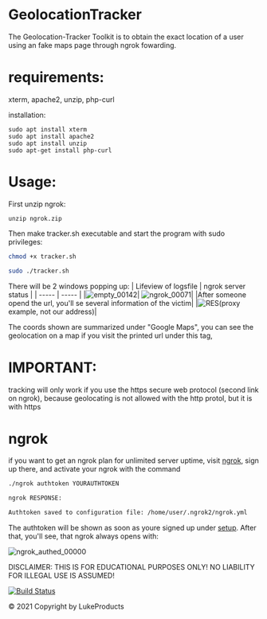 # GeolocationTracker

The Geolocation-Tracker Toolkit is to obtain the exact location of a user using an fake maps page through ngrok fowarding.

# requirements:

xterm, apache2, unzip, php-curl

installation:
```
sudo apt install xterm
sudo apt install apache2
sudo apt install unzip
sudo apt-get install php-curl
```
# Usage:
First unzip ngrok:
```
unzip ngrok.zip
```

Then make tracker.sh executable and start the program with sudo privileges:
```sh
chmod +x tracker.sh

sudo ./tracker.sh
```

There will be 2 windows popping up:
| Lifeview of logsfile | ngrok server status |
| ----- | ----- |
|![empty_00142](https://user-images.githubusercontent.com/73026669/137955603-4d841a71-f4a5-45ea-9a46-3271fbaf428f.png)| ![ngrok_00071](https://user-images.githubusercontent.com/73026669/137955671-7cf5410a-aa93-4b66-bdcb-ad6fad1a5cd3.png)|
|After someone opend the url, you'll se several information of the victim| 
|![RES](https://user-images.githubusercontent.com/73026669/138503825-b92cab36-bf36-4881-a8c9-7b221ebf5ef7.jpg)(proxy example, not our address)| 

The coords shown are summarized under "Google Maps", 
you can see the geolocation on a map if you visit the printed url under this tag,

# IMPORTANT:
tracking will only work if you use the https secure web protocol 
(second link on ngrok), because geolocating is not allowed with the http protol, 
but it is with https






# ngrok

if you want to get an ngrok plan for unlimited server uptime, visit [ngrok](https://ngrok.com/), sign up there, and 
activate your ngrok with the command 
```sh
./ngrok authtoken YOURAUTHTOKEN

ngrok RESPONSE:

Authtoken saved to configuration file: /home/user/.ngrok2/ngrok.yml
```
The authtoken will be shown as soon as youre signed up under [setup](https://dashboard.ngrok.com/get-started/setup).
After that, you'll see, that ngrok always opens with:


![ngrok_authed_00000](https://user-images.githubusercontent.com/73026669/137959293-06d4417e-41e5-4092-b983-ccd4dac362b4.png)



DISCLAIMER: THIS IS FOR EDUCATIONAL PURPOSES ONLY! 
NO LIABILITY FOR ILLEGAL USE IS ASSUMED!

[![Build Status](https://user-images.githubusercontent.com/73026669/110617122-9c75ad00-8195-11eb-9ba5-422356072776.png)](https://github.com/LukeProducts)



© 2021 Copyright by LukeProducts
